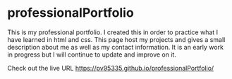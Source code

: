 # professionalPortfolio
<p>This is my professional portfolio. I created this in order to practice what I have learned in html and css. This page host my projects and gives a small description about me as well as my contact information. It is an early work in progress but I will continue to update and improve on it.

Check out the live URL
https://pv95335.github.io/professionalPortfolio/